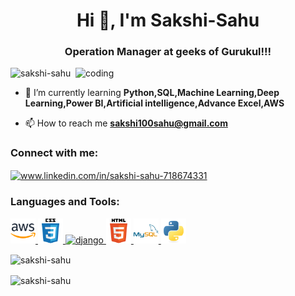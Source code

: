 <h1 align="center">Hi 👋, I'm Sakshi-Sahu</h1>
<h3 align="center">Operation Manager at geeks of Gurukul!!!</h3>
<img align="right" alt="coding" width="400" src="https://encrypted-tbn0.gstatic.com/images?q=tbn:ANd9GcTXlNnGn9Sa5AxL80bKG7mdnyWqFWUPKVDRNQ&s">

<p align="left"> <img src="https://komarev.com/ghpvc/?username=sakshi-sahu&label=Profile%20views&color=0e75b6&style=flat" alt="sakshi-sahu" /> </p>

- 🌱 I’m currently learning **Python,SQL,Machine Learning,Deep Learning,Power BI,Artificial intelligence,Advance Excel,AWS**

- 📫 How to reach me **sakshi100sahu@gmail.com**

<h3 align="left">Connect with me:</h3>
<p align="left">
<a href="https://linkedin.com/in/www.linkedin.com/in/sakshi-sahu-718674331" target="blank"><img align="center" src="https://raw.githubusercontent.com/rahuldkjain/github-profile-readme-generator/master/src/images/icons/Social/linked-in-alt.svg" alt="www.linkedin.com/in/sakshi-sahu-718674331" height="30" width="40" /></a>
</p>

<h3 align="left">Languages and Tools:</h3>
<p align="left"> <a href="https://aws.amazon.com" target="_blank" rel="noreferrer"> <img src="https://raw.githubusercontent.com/devicons/devicon/master/icons/amazonwebservices/amazonwebservices-original-wordmark.svg" alt="aws" width="40" height="40"/> </a> <a href="https://www.w3schools.com/css/" target="_blank" rel="noreferrer"> <img src="https://raw.githubusercontent.com/devicons/devicon/master/icons/css3/css3-original-wordmark.svg" alt="css3" width="40" height="40"/> </a> <a href="https://www.djangoproject.com/" target="_blank" rel="noreferrer"> <img src="https://cdn.worldvectorlogo.com/logos/django.svg" alt="django" width="40" height="40"/> </a> <a href="https://www.w3.org/html/" target="_blank" rel="noreferrer"> <img src="https://raw.githubusercontent.com/devicons/devicon/master/icons/html5/html5-original-wordmark.svg" alt="html5" width="40" height="40"/> </a> <a href="https://www.mysql.com/" target="_blank" rel="noreferrer"> <img src="https://raw.githubusercontent.com/devicons/devicon/master/icons/mysql/mysql-original-wordmark.svg" alt="mysql" width="40" height="40"/> </a> <a href="https://www.python.org" target="_blank" rel="noreferrer"> <img src="https://raw.githubusercontent.com/devicons/devicon/master/icons/python/python-original.svg" alt="python" width="40" height="40"/> </a> </p>

<p><img align="center" src="https://github-readme-stats.vercel.app/api/top-langs?username=sakshi-sahu&show_icons=true&locale=en&layout=compact" alt="sakshi-sahu" /></p>

<p><img align="center" src="https://github-readme-streak-stats.herokuapp.com/?user=sakshi-sahu&" alt="sakshi-sahu" /></p>
